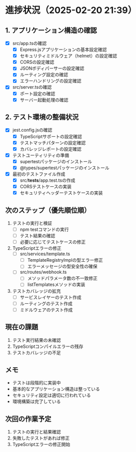 # 進捗状況（2025-02-20 21:39）

## 1. アプリケーション構造の確認
- [x] src/app.tsの確認
  - [x] Express.jsアプリケーションの基本設定確認
  - [x] セキュリティミドルウェア（helmet）の設定確認
  - [x] CORSの設定確認
  - [x] JSONボディパーサーの設定確認
  - [x] ルーティング設定の確認
  - [x] エラーハンドリングの設定確認

- [x] src/server.tsの確認
  - [x] ポート設定の確認
  - [x] サーバー起動処理の確認

## 2. テスト環境の整備状況
- [x] jest.config.jsの確認
  - [x] TypeScriptサポートの設定確認
  - [x] テストマッチパターンの設定確認
  - [x] カバレッジレポートの設定確認

- [x] テストユーティリティの準備
  - [x] supertestパッケージのインストール
  - [x] @types/supertestパッケージのインストール

- [x] 最初のテストファイル作成
  - [x] src/__tests__/app.test.tsの作成
  - [x] CORSテストケースの実装
  - [x] セキュリティヘッダーテストケースの実装

## 次のステップ（優先順位順）

1. テストの実行と検証
   - [ ] npm testコマンドの実行
   - [ ] テスト結果の確認
   - [ ] 必要に応じてテストケースの修正

2. TypeScriptエラーの修正
   - [ ] src/services/template.ts
     - [ ] TemplateRegistryImplの型エラー修正
     - [ ] エラーメッセージの型安全性の確保
   - [ ] src/routes/webhook.ts
     - [ ] メソッドパラメータ数の不一致修正
     - [ ] listTemplatesメソッドの実装

3. テストカバレッジの拡充
   - [ ] サービスレイヤーのテスト作成
   - [ ] ルーティングのテスト作成
   - [ ] ミドルウェアのテスト作成

## 現在の課題
1. テスト実行結果の未確認
2. TypeScriptコンパイルエラーの残存
3. テストカバレッジの不足

## メモ
- テストは段階的に実装中
- 基本的なアプリケーション構造は整っている
- セキュリティ設定は適切に行われている
- 環境構築は完了している

## 次回の作業予定
1. テストの実行と結果確認
2. 失敗したテストがあれば修正
3. TypeScriptエラーの修正開始
